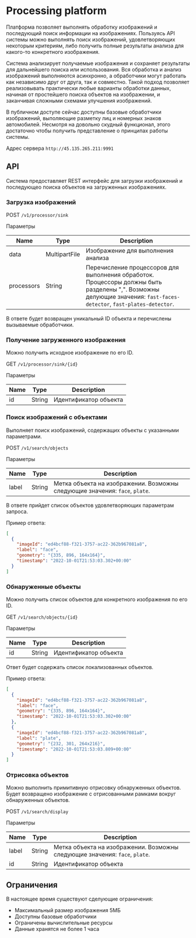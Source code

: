 # Processing platform

Платформа позволяет выполнять обработку изображений и последующий поиск информации на изображениях. Пользуясь API системы можно выполнять поиск изображений, удовлетворяющих некоторым критериям, либо получить полные результаты анализа для какого-то конкретного изображения.

Система анализирует получаемые изображения и сохраняет результаты для дальнейшего поиска или использования. Вся обработка и анализ изображений выполняются асинхронно, а обработчики могут работать как независимо друг от друга, так и совместно. Такой подход позволяет реализовывать практически любые варианты обработки данных, начиная от простейшего поиска объектов на изображении, и заканчивая сложными схемами улучшения изображений.

В публичном доступе сейчас доступны базовые обработчики изображений, выполяющие разметку лиц и номерных знаков автомобилей. Несмотря на довольно скудный функционал, этого достаточно чтобы получить представление о принципах работы системы.

Адрес сервера `http://45.135.265.211:9991`

## API

Система предоставляет REST интерфейс для загрузки изображений и последующео поиска объектов на загруженных изображениях.

### Загрузка изображений

POST `/v1/processor/sink` 

Параметры

Name | Type | Description
--------------- | --------------- | ---------------
data | MultipartFile | Изображение для выполнения анализа
processors | String | Перечисление процессоров для выполнения обработок. Процессоры должны быть разделены ",". Возможны делующие значения: `fast-faces-detector`, `fast-plates-detector`.

В ответе будет возвращен уникальный ID объекта и перечислены вызываемые обработчики.

### Получение загруженного изображения

Можно получить исходное изображение по его ID.

GET `/v1/processor/sink/{id}`

Параметры

Name | Type | Description
--------------- | --------------- | ---------------
id | String | Идентификатор объекта

### Поиск изображений с объектами

Выполняет поиск изображений, содержащих объекты c указанными параметрами.

POST `/v1/search/objects`

Параметры

Name | Type | Description
--------------- | --------------- | ---------------
label | String | Метка объекта на изображении. Возможны следующие значения: `face`, `plate`.

В ответе прийдет список объектов удовлетворяющих параметрам запроса.

Пример ответа:

```json
[
  {
    "imageId": "ed4bcf88-f321-3757-ac22-362b967081a8",
    "label": "face",
    "geometry": "{335, 896, 164x164}",
    "timestamp": "2022-10-01T21:53:03.302+00:00"
  }
]
```

### Обнаруженные объекты

Можно получить список объектов для конкретного изображения по его ID.

GET `/v1/search/objects/{id}`

Параметры

Name | Type | Description
--------------- | --------------- | ---------------
id | String | Идентификатор объекта

Ответ будет содержать список локализованных объектов. 

Пример ответа:

```json
[
  {
    "imageId": "ed4bcf88-f321-3757-ac22-362b967081a8",
    "label": "face",
    "geometry": "{335, 896, 164x164}",
    "timestamp": "2022-10-01T21:53:03.302+00:00"
  },
  {
    "imageId": "ed4bcf88-f321-3757-ac22-362b967081a8",
    "label": "plate",
    "geometry": "{232, 301, 264x216}",
    "timestamp": "2022-10-01T21:53:03.809+00:00"
  }
]
```

### Отрисовка объектов

Можно выполнить примитивную отрисовку обнаруженных объектов. Будет возвращено изображение с отрисованными рамками вокруг обнаруженных объектов.

POST `/v1/search/display`

Параметры

Name | Type | Description
--------------- | --------------- | ---------------
label | String | Метка объекта на изображении. Возможны следующие значения: `face`, `plate`.
id | String | Идентификатор объекта


## Ограничения

В настоящее время существуют сделующие ограничения:
- Максимальный размер изображения 5МБ
- Доступны базовые обработчики
- Ограничены вычислительные ресурсы
- Данные хранятся не более 1 часа
